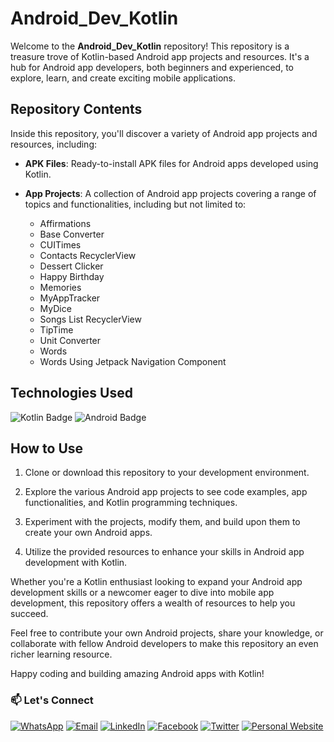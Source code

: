 # Android_Dev_Kotlin

Welcome to the **Android_Dev_Kotlin** repository! This repository is a treasure trove of Kotlin-based Android app projects and resources. It's a hub for Android app developers, both beginners and experienced, to explore, learn, and create exciting mobile applications.

## Repository Contents

Inside this repository, you'll discover a variety of Android app projects and resources, including:

- **APK Files**: Ready-to-install APK files for Android apps developed using Kotlin.

- **App Projects**: A collection of Android app projects covering a range of topics and functionalities, including but not limited to:
  - Affirmations
  - Base Converter
  - CUITimes
  - Contacts RecyclerView
  - Dessert Clicker
  - Happy Birthday
  - Memories
  - MyAppTracker
  - MyDice
  - Songs List RecyclerView
  - TipTime
  - Unit Converter
  - Words
  - Words Using Jetpack Navigation Component

## Technologies Used

![Kotlin Badge](https://img.shields.io/badge/-Kotlin-0095D5?style=flat-square&logo=kotlin&logoColor=white)
![Android Badge](https://img.shields.io/badge/-Android-3DDC84?style=flat-square&logo=android&logoColor=white)

## How to Use

1. Clone or download this repository to your development environment.

2. Explore the various Android app projects to see code examples, app functionalities, and Kotlin programming techniques.

3. Experiment with the projects, modify them, and build upon them to create your own Android apps.

4. Utilize the provided resources to enhance your skills in Android app development with Kotlin.

Whether you're a Kotlin enthusiast looking to expand your Android app development skills or a newcomer eager to dive into mobile app development, this repository offers a wealth of resources to help you succeed.

Feel free to contribute your own Android projects, share your knowledge, or collaborate with fellow Android developers to make this repository an even richer learning resource.

Happy coding and building amazing Android apps with Kotlin!

### 📫 Let's Connect

[![WhatsApp](https://img.shields.io/badge/WhatsApp-25D366?style=for-the-badge&logo=whatsapp&logoColor=white)](https://wa.me/923074315952)
[![Email](https://img.shields.io/badge/Email-D14836?style=for-the-badge&logo=gmail&logoColor=white)](mailto:asadali27232@gmail.com)
[![LinkedIn](https://img.shields.io/badge/LinkedIn-0077B5?style=for-the-badge&logo=linkedin&logoColor=white)](https://www.linkedin.com/in/asadali27232/)
[![Facebook](https://img.shields.io/badge/Facebook-1877F2?style=for-the-badge&logo=facebook&logoColor=white)](https://www.facebook.com/asadalighaffar)
[![Twitter](https://img.shields.io/badge/Twitter-1DA1F2?style=for-the-badge&logo=twitter&logoColor=white)](https://twitter.com/asadali27232)
[![Personal Website](https://img.shields.io/badge/Personal%20Website-24292e?style=for-the-badge&logo=react&logoColor=white&color=purplr)](https://asadali27232.github.io/asadali27232)
